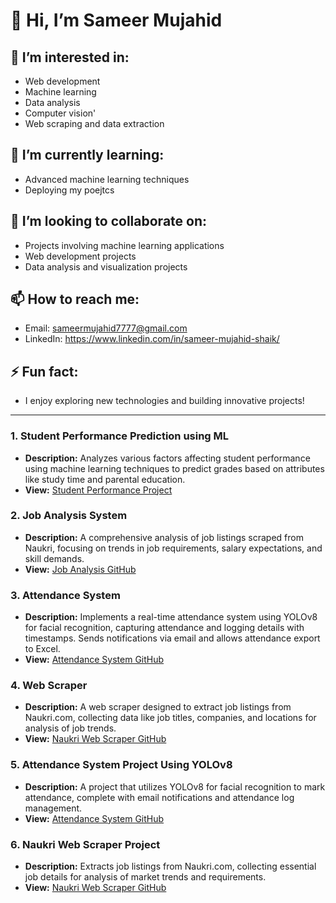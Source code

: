 # 👋 Hi, I’m Sameer Mujahid

## 👀 I’m interested in:
- Web development
- Machine learning
- Data analysis
- Computer vision'
- Web scraping and data extraction

## 🌱 I’m currently learning:
- Advanced machine learning techniques
- Deploying my poejtcs

## 💞️ I’m looking to collaborate on:
- Projects involving machine learning applications
- Web development projects
- Data analysis and visualization projects

## 📫 How to reach me:
- Email: sameermujahid7777@gmail.com
- LinkedIn: https://www.linkedin.com/in/sameer-mujahid-shaik/

## ⚡ Fun fact:
- I enjoy exploring new technologies and building innovative projects!

---

### 1. **Student Performance Prediction using ML**
- **Description:** Analyzes various factors affecting student performance using machine learning techniques to predict grades based on attributes like study time and parental education.
- **View:** [Student Performance Project](https://studentperformance-rwgv44z58msw4wqhtk8iou.streamlit.app/)

### 2. **Job Analysis System**
- **Description:** A comprehensive analysis of job listings scraped from Naukri, focusing on trends in job requirements, salary expectations, and skill demands.
- **View:** [Job Analysis GitHub](https://github.com/sameermujahid/job-analysis)

### 3. **Attendance System**
- **Description:** Implements a real-time attendance system using YOLOv8 for facial recognition, capturing attendance and logging details with timestamps. Sends notifications via email and allows attendance export to Excel.
- **View:** [Attendance System GitHub](https://github.com/sameermujahid/attendence-system)

### 4. **Web Scraper**
- **Description:** A web scraper designed to extract job listings from Naukri.com, collecting data like job titles, companies, and locations for analysis of job trends.
- **View:** [Naukri Web Scraper GitHub](https://github.com/sameermujahid/Naukari-web-scraper)

### 5. **Attendance System Project Using YOLOv8**
- **Description:** A project that utilizes YOLOv8 for facial recognition to mark attendance, complete with email notifications and attendance log management.
- **View:** [Attendance System GitHub](https://github.com/sameermujahid/attendence-system)

### 6. **Naukri Web Scraper Project**
- **Description:** Extracts job listings from Naukri.com, collecting essential job details for analysis of market trends and requirements.
- **View:** [Naukri Web Scraper GitHub](https://github.com/sameermujahid/Naukari-web-scraper)
